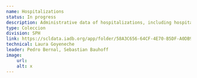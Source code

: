 ```yaml
---
name: Hospitalizations
status: In progress
description: Administrative data of hospitalizations, including hospitals (location) information for Brazil (2000-2022), Chile (2015-2020), Ecuador (2015-2021), Mexico (2018-2021), Peru (2015-2021) and El Salvador (2005-2020).
type: Coleccion
division: SPH
link: https://scldata.iadb.org/app/folder/58A3C656-64CF-4E70-B5DF-A0DB908CAEC7
technical: Laura Goyeneche
leader: Pedro Bernal, Sebastian Bauhoff
image: 
    url: 
    alt: x
---
```

    